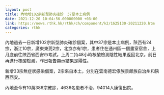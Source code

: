 ```yaml
---
layout: post
title: 內地增102宗新型肺炎確診　37是本土病例
date: 2021-12-20 10:04:56.000000000 +08:00
link: https://news.rthk.hk/rthk/ch/component/k2/1625130-20211220.htm
categories: rthk
---
```


內地過去一日新增102宗新型肺炎確診個案，其中37宗是本土病例，陝西有24宗，浙江10宗，廣東東莞2宗，北京亦有1宗，患者住在通州區一個畫室宿舍，上月底前往陜西省西安市考試，上周二持48小時核酸檢測陰性結果返回北京，前日再進行核酸檢測，昨日報告顯示結果是陽性。

新增33宗無症狀感染個案，2宗來自本土，分別在雲南德宏傣族景頗族自治州和陝西西安。

內地至今有10萬386宗確診，4636名患者不治，94014人康復出院。
